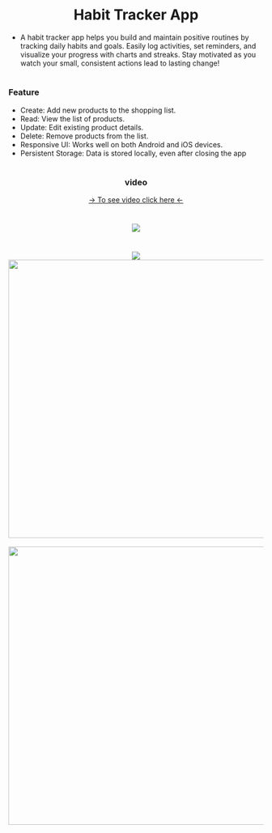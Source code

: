 <h1 align="center"> Habit Tracker App </h1>

-  A habit tracker app helps you build and maintain positive routines by tracking daily habits and goals. Easily log activities, set reminders, and visualize your progress with charts and streaks. Stay motivated as you watch your small, consistent actions lead to lasting change!

<h1 align="center"> </h1>

<h3 align="left"> Feature </h3>

- Create: Add new products to the shopping list.
- Read: View the list of products.
- Update: Edit existing product details.
- Delete: Remove products from the list.
- Responsive UI: Works well on both Android and iOS devices.
- Persistent Storage: Data is stored locally, even after closing the app

<h1 align="center"> </h1>

<h3 align="center"> video </h3>

<div align = "center">
<a  href="https://drive.google.com/drive/folders/1rfRpd0UGNr7MrO4yCJlSusNz3faA6W50"> -> To see video click here <- </a>
</div>

<h1 align="center"> </h1>

<div align="center">
<img src="https://github.com/user-attachments/assets/56ead1b5-c358-46a3-a33c-e62f0accd818"/>
</div>

<h1 align="center"> </h1>

<div align="center">
<img src="https://github.com/user-attachments/assets/f6f346c9-6201-46eb-93d1-77c79f2c1b4d"/>
</div>

<div align="center">
<img height="550" src="https://github.com/user-attachments/assets/f9af93c0-7d78-4448-9b6b-6f931e92527e"/>
  &nbsp;&nbsp;&nbsp;&nbsp;&nbsp;&nbsp;&nbsp;&nbsp;&nbsp;&nbsp;&nbsp;&nbsp;&nbsp;&nbsp;&nbsp;&nbsp;&nbsp;&nbsp;&nbsp;&nbsp;&nbsp;&nbsp;&nbsp;&nbsp;&nbsp;&nbsp;&nbsp;&nbsp;&nbsp;&nbsp;
<img height="550" src="https://github.com/user-attachments/assets/5c43a6a0-dc16-432b-9ab9-2fac4cc5fa50"/>
</div>

<h1 align="center"> </h1>
